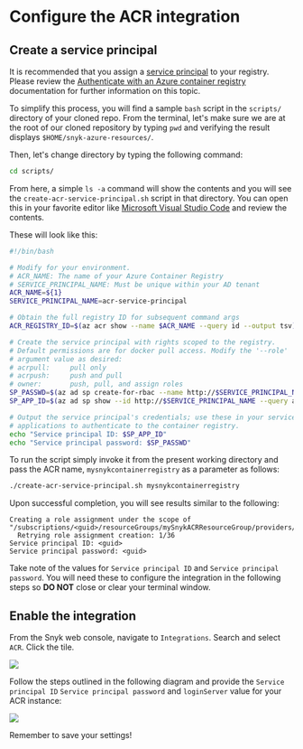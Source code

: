 # Configure the ACR integration

## Create a service principal

It is recommended that you assign a [service principal](https://docs.microsoft.com/en-us/azure/active-directory/develop/app-objects-and-service-principals) to your registry. Please review the [Authenticate with an Azure container registry](https://docs.microsoft.com/en-us/azure/container-registry/container-registry-authentication) documentation for further information on this topic.

To simplify this process, you will find a sample `bash` script in the `scripts/` directory of your cloned repo. From the terminal, let's make sure we are at the root of our cloned repository by typing `pwd` and verifying the result displays `$HOME/snyk-azure-resources/`.

Then, let's change directory by typing the following command:

```bash
cd scripts/
```

From here, a simple `ls -a` command will show the contents and you will see the `create-acr-service-principal.sh` script in that directory. You can open this in your favorite editor like [Microsoft Visual Studio Code](https://code.visualstudio.com/) and review the contents.

These will look like this:

```bash
#!/bin/bash

# Modify for your environment.
# ACR_NAME: The name of your Azure Container Registry
# SERVICE_PRINCIPAL_NAME: Must be unique within your AD tenant
ACR_NAME=${1}
SERVICE_PRINCIPAL_NAME=acr-service-principal

# Obtain the full registry ID for subsequent command args
ACR_REGISTRY_ID=$(az acr show --name $ACR_NAME --query id --output tsv)

# Create the service principal with rights scoped to the registry.
# Default permissions are for docker pull access. Modify the '--role'
# argument value as desired:
# acrpull:     pull only
# acrpush:     push and pull
# owner:       push, pull, and assign roles
SP_PASSWD=$(az ad sp create-for-rbac --name http://$SERVICE_PRINCIPAL_NAME --scopes $ACR_REGISTRY_ID --role acrpull --query password --output tsv)
SP_APP_ID=$(az ad sp show --id http://$SERVICE_PRINCIPAL_NAME --query appId --output tsv)

# Output the service principal's credentials; use these in your services and
# applications to authenticate to the container registry.
echo "Service principal ID: $SP_APP_ID"
echo "Service principal password: $SP_PASSWD"
```

To run the script simply invoke it from the present working directory and pass the ACR name, `mysnykcontainerregistry` as a parameter as follows:

```bash
./create-acr-service-principal.sh mysnykcontainerregistry
```

Upon successful completion, you will see results similar to the following:

```text
Creating a role assignment under the scope of "/subscriptions/<guid>/resourceGroups/mySnykACRResourceGroup/providers/Microsoft.ContainerRegistry/registries/mySnykContainerRegistry"
  Retrying role assignment creation: 1/36
Service principal ID: <guid>
Service principal password: <guid>
```

Take note of the values for `Service principal ID` and `Service principal password`. You will need these to configure the integration in the following steps so **DO NOT** close or clear your terminal window.

## Enable the integration

From the Snyk web console, navigate to `Integrations`. Search and select `ACR`. Click the tile.

![](https://partner-workshop-assets.s3.us-east-2.amazonaws.com/snyk_integrations_07.png)

Follow the steps outlined in the following diagram and provide the `Service principal ID` `Service principal password` and `loginServer` value for your ACR instance:

![](https://partner-workshop-assets.s3.us-east-2.amazonaws.com/snyk_integrations_06.png)

Remember to save your settings!

